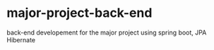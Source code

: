 # major-project-back-end
back-end developement for the major project using spring boot, JPA Hibernate
